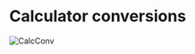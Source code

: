 # Calculator conversions
![CalcConv](https://github.com/user-attachments/assets/b13fbb8f-815b-4b57-94c9-13784a7af325)
